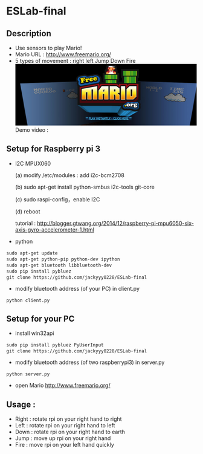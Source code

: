 # ESLab-final

## Description
 - Use sensors to play Mario!
 - Mario URL : http://www.freemario.org/
 - 5 types of movement : right left Jump Down Fire
![Image of Homepage](https://github.com/jackyyy0228/ESLab-final/blob/master/homepage.png)
Demo video : 

## Setup for Raspberry pi 3
- I2C MPUX060

  (a) modify /etc/modules : add i2c-bcm2708
  
  (b) sudo apt-get install python-smbus i2c-tools git-core
  
  (c) sudo raspi-config，enable I2C
  
  (d) reboot
  
  tutorial : http://blogger.gtwang.org/2014/12/raspberry-pi-mpu6050-six-axis-gyro-accelerometer-1.html
  
- python
 ```
 sudo apt-get update
 sudo apt-get python-pip python-dev ipython
 sudo apt-get bluetooth libbluetooth-dev
 sudo pip install pybluez
 git clone https://github.com/jackyyy0228/ESLab-final
 ```
 
 - modify bluetooth address (of your PC) in client.py
 
 ```
 python client.py
 ```
## Setup for your PC
- install win32api
 
 ```
 sudo pip install pybluez PyUserInput
 git clone https://github.com/jackyyy0228/ESLab-final
 ```
- modify bluetooth address (of two raspberrypi3) in server.py

 ```
 python server.py
 ```
- open Mario http://www.freemario.org/

## Usage :
- Right : rotate rpi on your right hand to right
- Left :  rotate rpi on your right hand to left
- Down :  rotate rpi on your right hand to earth
- Jump :  move up rpi on your right hand 
- Fire :  move rpi on your left hand quickly
 

